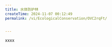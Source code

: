 ```yaml
---
title: 水体防护林
createTime: 2024-11-07 00:12:49
permalink: /vi/EcologicalConservation/OVC2rqFt/


---
```


xxxx